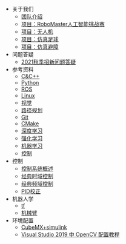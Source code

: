 * 关于我们
  * [团队介绍](aboutus/team.md)
  * [项目：RoboMaster人工智能挑战赛](aboutus/RMUA.md)
  * [项目：无人机](aboutus/UAV.md)
  * [项目：仿真足球](aboutus/simuro.md)
  * [项目：仿真避障](aboutus/sim_obstacle_avoidance.md)
* 问题答疑
  * [2021秋季招新问题答疑](questions/2021-09.md)
* 参考资料
  * [C&C++](reference/C++.md)
  * [Python](reference/python.md)
  * [ROS](reference/ROS.md)
  * [Linux](reference/linux.md)
  * [视觉](reference/vision.md)
  * [路径规划](reference/planning.md)
  * [Git](reference/Git.md)
  * [CMake](reference/CMake.md)
  * [深度学习](reference/deeping-learning.md)
  * [强化学习](reference/reinforcement-learning.md)
  * [机器学习](reference/machine-learning.md)
  * [控制](reference/control.md)
* 控制
  * [控制系统概述](control/overview.md)
  * [经典时域控制](control/time-domain-control.md)
  * [经典频域控制](control/frequency-domain-control.md)
  * [PID校正](control/pid-correction.md)
* 机器人学
  * [tf](robotics/tf.md)
  * [机械臂](robotics/robotic_arm.md)
* 环境配置
  * [CubeMX+simulink](environment-configure/CubeMX+simulink.md)
  * [Visual Studio 2019 中 OpenCV 配置教程](environment-configure/Windows-OpenCV-Environment.md)

